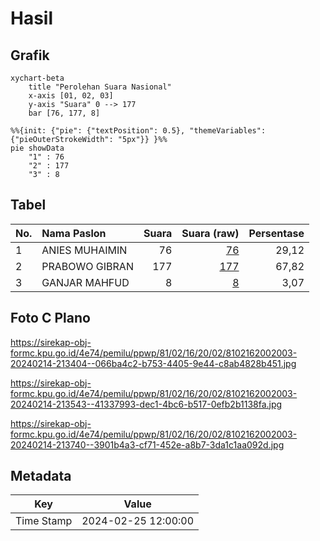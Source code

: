 # Hasil

## Grafik

```mermaid
xychart-beta
    title "Perolehan Suara Nasional"
    x-axis [01, 02, 03]
    y-axis "Suara" 0 --> 177
    bar [76, 177, 8]
```

```mermaid
%%{init: {"pie": {"textPosition": 0.5}, "themeVariables": {"pieOuterStrokeWidth": "5px"}} }%%
pie showData
    "1" : 76
    "2" : 177
    "3" : 8
```

## Tabel

| No. | Nama Paslon    | Suara | Suara (raw) | Persentase |
|:--- |:-------------- | -----:| -----------:| ----------:|
| 1   | ANIES MUHAIMIN | 76    | [76][p-1]   | 29,12      |
| 2   | PRABOWO GIBRAN | 177   | [177][p-2]  | 67,82      |
| 3   | GANJAR MAHFUD  | 8     | [8][p-3]    | 3,07       |


[p-1]: https://github.com/gigit-pemilu/pemilu-2024/blob/main/pilpres/hitung-suara/sub/81-maluku/sub/02-maluku-tenggara/sub/16-hoat-sorbay/sub/2002-dian-pulau/sub/003-tps/sub/paslon-1.txt
[p-2]: https://github.com/gigit-pemilu/pemilu-2024/blob/main/pilpres/hitung-suara/sub/81-maluku/sub/02-maluku-tenggara/sub/16-hoat-sorbay/sub/2002-dian-pulau/sub/003-tps/sub/paslon-2.txt
[p-3]: https://github.com/gigit-pemilu/pemilu-2024/blob/main/pilpres/hitung-suara/sub/81-maluku/sub/02-maluku-tenggara/sub/16-hoat-sorbay/sub/2002-dian-pulau/sub/003-tps/sub/paslon-3.txt

## Foto C Plano

https://sirekap-obj-formc.kpu.go.id/4e74/pemilu/ppwp/81/02/16/20/02/8102162002003-20240214-213404--066ba4c2-b753-4405-9e44-c8ab4828b451.jpg

https://sirekap-obj-formc.kpu.go.id/4e74/pemilu/ppwp/81/02/16/20/02/8102162002003-20240214-213543--41337993-dec1-4bc6-b517-0efb2b1138fa.jpg

https://sirekap-obj-formc.kpu.go.id/4e74/pemilu/ppwp/81/02/16/20/02/8102162002003-20240214-213740--3901b4a3-cf71-452e-a8b7-3da1c1aa092d.jpg


## Metadata

| Key        | Value               |
| ---------- | ------------------- |
| Time Stamp | 2024-02-25 12:00:00 |



